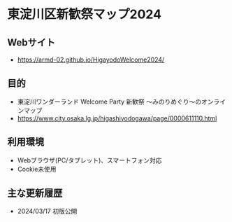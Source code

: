 # 東淀川区新歓祭マップ2024

## Webサイト
* https://armd-02.github.io/HigayodoWelcome2024/

## 目的
* 東淀川ワンダーランド Welcome Party 新歓祭 ～みのりめぐり～のオンラインマップ
* https://www.city.osaka.lg.jp/higashiyodogawa/page/0000611110.html

## 利用環境
* Webブラウザ(PC/タブレット)、スマートフォン対応
* Cookie未使用

## 主な更新履歴
* 2024/03/17 初版公開


